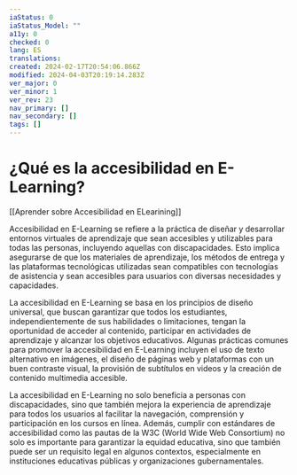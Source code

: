 ```yaml
---
iaStatus: 0
iaStatus_Model: ""
a11y: 0
checked: 0
lang: ES
translations: 
created: 2024-02-17T20:54:06.866Z
modified: 2024-04-03T20:19:14.283Z
ver_major: 0
ver_minor: 1
ver_rev: 23
nav_primary: []
nav_secondary: []
tags: []
---
```

# ¿Qué es la accesibilidad en E-Learning?

[[Aprender sobre Accesibilidad en ELearining]]

Accesibilidad en E-Learning se refiere a la práctica de diseñar y desarrollar entornos virtuales de aprendizaje que sean accesibles y utilizables para todas las personas, incluyendo aquellas con discapacidades. Esto implica asegurarse de que los materiales de aprendizaje, los métodos de entrega y las plataformas tecnológicas utilizadas sean compatibles con tecnologías de asistencia y sean accesibles para usuarios con diversas necesidades y capacidades.

La accesibilidad en E-Learning se basa en los principios de diseño universal, que buscan garantizar que todos los estudiantes, independientemente de sus habilidades o limitaciones, tengan la oportunidad de acceder al contenido, participar en actividades de aprendizaje y alcanzar los objetivos educativos. Algunas prácticas comunes para promover la accesibilidad en E-Learning incluyen el uso de texto alternativo en imágenes, el diseño de páginas web y plataformas con un buen contraste visual, la provisión de subtítulos en videos y la creación de contenido multimedia accesible.

La accesibilidad en E-Learning no solo beneficia a personas con discapacidades, sino que también mejora la experiencia de aprendizaje para todos los usuarios al facilitar la navegación, comprensión y participación en los cursos en línea. Además, cumplir con estándares de accesibilidad como las pautas de la W3C (World Wide Web Consortium) no solo es importante para garantizar la equidad educativa, sino que también puede ser un requisito legal en algunos contextos, especialmente en instituciones educativas públicas y organizaciones gubernamentales.
